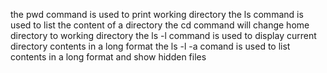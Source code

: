 the pwd command is used to print working directory
the ls command is used to list the content of a directory
the cd command will change home directory to working directory
the ls -l command is used to display current directory contents in a long format
the ls -l -a comand is used to list contents in a long format and show hidden files
